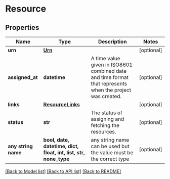 # Resource


## Properties
Name | Type | Description | Notes
------------ | ------------- | ------------- | -------------
**urn** | [**Urn**](Urn.md) |  | [optional] 
**assigned_at** | **datetime** | A time value given in ISO8601 combined date and time format that represents when the project was created. | [optional] 
**links** | [**ResourceLinks**](ResourceLinks.md) |  | [optional] 
**status** | **str** | The status of assigning and fetching the resources. | [optional] 
**any string name** | **bool, date, datetime, dict, float, int, list, str, none_type** | any string name can be used but the value must be the correct type | [optional]

[[Back to Model list]](../README.md#documentation-for-models) [[Back to API list]](../README.md#documentation-for-api-endpoints) [[Back to README]](../README.md)


